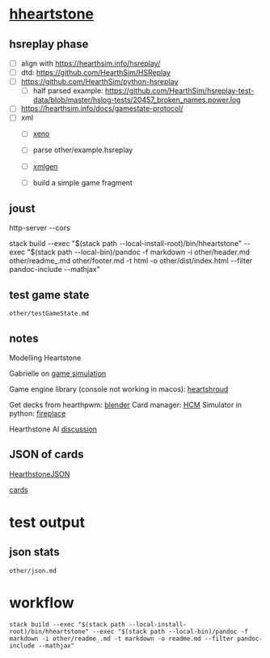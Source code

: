 [hheartstone](https://github.com/tonyday567/hheartstone)
===

hsreplay phase
---


- [ ] align with https://hearthsim.info/hsreplay/
- [ ] dtd: https://github.com/HearthSim/HSReplay
- [ ] https://github.com/HearthSim/python-hsreplay
  - [ ] half parsed example: https://github.com/HearthSim/hsreplay-test-data/blob/master/hslog-tests/20457_broken_names.power.log
- [ ] https://hearthsim.info/docs/gamestate-protocol/
- [ ] xml
  - [ ] [xeno](https://hackage.haskell.org/package/xeno-0.3.4)
  - [ ] parse other/example.hsreplay
  - [ ] [xmlgen](http://hackage.haskell.org/package/xmlgen-0.6.2.2)
  - [ ] build a simple game fragment


joust
---

http-server --cors

stack build --exec "$(stack path --local-install-root)/bin/hheartstone" --exec "$(stack path --local-bin)/pandoc -f markdown -i other/header.md other/readme_.md other/footer.md -t html -o other/dist/index.html --filter pandoc-include --mathjax"

<div id="joust-container"></div>
<script type="text/javascript" src="https://cdnjs.cloudflare.com/ajax/libs/react/15.4.0/react.min.js"></script>
<script type="text/javascript" src="https://cdnjs.cloudflare.com/ajax/libs/react/15.4.0/react-dom.min.js"></script>
<link rel="stylesheet" href="joust.css"></link>
<script type="text/javascript" src="joust.js"></script>
<script type="text/javascript">
  Joust.launcher("joust-container")
    .height(500)
    .width(500)
    .fromUrl("http://192.168.0.2:8080/other/hsreplay/example.hsreplay");
</script>



test game state
---

```include
other/testGameState.md
```



notes
---

Modelling Heartstone

Gabrielle on [game simulation](http://www.haskellforall.com/2013/05/program-imperatively-using-haskell.html)

Game engine library (console not working in macos): [heartshroud](https://github.com/thomaseding/hearthshroud)

Get decks from hearthpwm: [blender](https://github.com/blender/Hearthstone)
Card manager: [HCM](https://github.com/nicuveo/HCM)
Simulator in python: [fireplace](https://github.com/jleclanche/fireplace)

Hearthstone AI [discussion](https://www.reddit.com/r/hearthstone/comments/7l1ob0/i_wrote_a_masters_thesis_on_effective_hearthstone/)

JSON of cards
---

[HearthstoneJSON](https://hearthstonejson.com/docs/cards.html)

[cards](https://api.hearthstonejson.com/v1/latest/enUS/cards.json)

test output
===

json stats
---

```include
other/json.md
```

workflow
===

```
stack build --exec "$(stack path --local-install-root)/bin/hheartstone" --exec "$(stack path --local-bin)/pandoc -f markdown -i other/readme_.md -t markdown -o readme.md --filter pandoc-include --mathjax"
```
